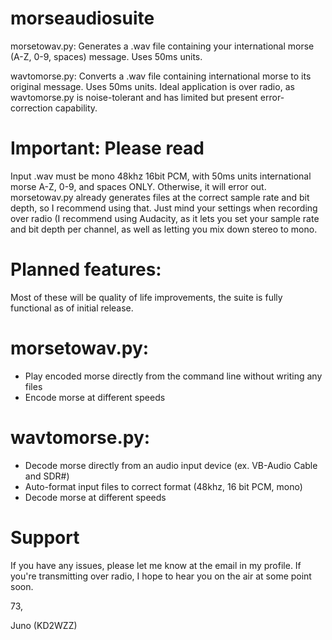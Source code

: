 # morseaudiosuite
morsetowav.py: Generates a .wav file containing your international morse (A-Z, 0-9, spaces) message. Uses 50ms units.

wavtomorse.py: Converts a .wav file containing international morse to its original message. Uses 50ms units.
Ideal application is over radio, as wavtomorse.py is noise-tolerant and has limited but present error-correction capability.
# Important: Please read
Input .wav must be mono 48khz 16bit PCM, with 50ms units international morse A-Z, 0-9, and spaces ONLY. Otherwise, it will error out.
morsetowav.py already generates files at the correct sample rate and bit depth, so I recommend using that. 
Just mind your settings when recording over radio (I recommend using Audacity, as it lets you set your sample rate and bit depth per channel, as well as letting you mix down stereo to mono.
# Planned features:
Most of these will be quality of life improvements, the suite is fully functional as of initial release.
# morsetowav.py:
 - Play encoded morse directly from the command line without writing any files
 - Encode morse at different speeds
# wavtomorse.py:
 - Decode morse directly from an audio input device (ex. VB-Audio Cable and SDR#)
 - Auto-format input files to correct format (48khz, 16 bit PCM, mono)
 - Decode morse at different speeds
# Support
If you have any issues, please let me know at the email in my profile.
If you're transmitting over radio, I hope to hear you on the air at some point soon.

73,

Juno (KD2WZZ)